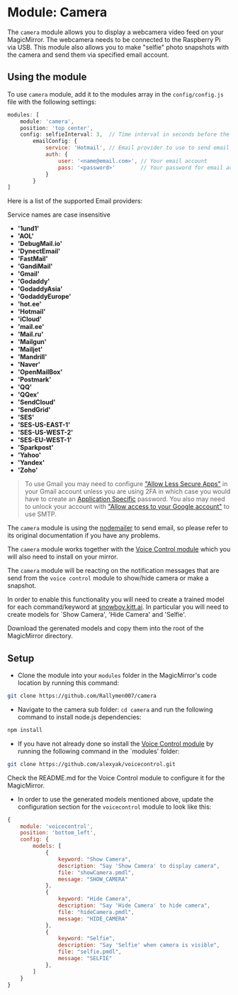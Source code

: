# Module: Camera

The `camera` module allows you to display a webcamera video feed on your MagicMirror. The webcamera needs to be connected to the Raspberry Pi via USB. 
This module also allows you to make "selfie" photo snapshots with the camera and send them via specified email account.

## Using the module

To use `camera` module, add it to the modules array in the `config/config.js` file with the following settings:
```javascript
modules: [
    module: 'camera',
    position: 'top_center',
    config: selfieInterval: 3,  // Time interval in seconds before the photo will be taken.
		emailConfig: {
			service: 'Hotmail', // Email provider to use to send email with a photo.
			auth: {
				user: '<name@email.com>', // Your email account
				pass: '<password>'        // Your password for email account
			}
		}
]
```

Here is a list of the supported Email providers:

Service names are case insensitive

* **'1und1'**
* **'AOL'**
* **'DebugMail.io'**
* **'DynectEmail'**
* **'FastMail'**
* **'GandiMail'**
* **'Gmail'**
* **'Godaddy'**
* **'GodaddyAsia'**
* **'GodaddyEurope'**
* **'hot.ee'**
* **'Hotmail'**
* **'iCloud'**
* **'mail.ee'**
* **'Mail.ru'**
* **'Mailgun'**
* **'Mailjet'**
* **'Mandrill'**
* **'Naver'**
* **'OpenMailBox'**
* **'Postmark'**
* **'QQ'**
* **'QQex'**
* **'SendCloud'**
* **'SendGrid'**
* **'SES'**
* **'SES-US-EAST-1'**
* **'SES-US-WEST-2'**
* **'SES-EU-WEST-1'**
* **'Sparkpost'**
* **'Yahoo'**
* **'Yandex'**
* **'Zoho'**

> To use Gmail you may need to configure ["Allow Less Secure Apps"](https://www.google.com/settings/security/lesssecureapps) in your Gmail account unless you are using 2FA in which case you would have to create an [Application Specific](https://security.google.com/settings/security/apppasswords) password. You also may need to unlock your account with ["Allow access to your Google account"](https://accounts.google.com/DisplayUnlockCaptcha) to use SMTP.

The `camera` module is using the [nodemailer](https://github.com/nodemailer/nodemailer) to send email, so please refer to its original documentation if you have any problems.

The `camera` module works together with the [Voice Control module](https://github.com/alexyak/voicecontrol) which you will also need to install on your mirror.

The `camera` module will be reacting on the notification messages that are send from the `voice control` module to show/hide camera or make a snapshot. 

In order to enable this functionality you will need to create a trained model for each command/keyword at [snowboy.kitt.ai](https://snowboy.kitt.ai/). In particular you will need to create models for `Show Camera', 'Hide Camera' and 'Selfie'.

Download the gerenated models and copy them into the root of the MagicMirror directory. 

## Setup

* Clone the module into your `modules` folder in the MagicMirror's code location by running this command:

```bash
git clone https://github.com/Rallymen007/camera
```

* Navigate to the camera sub folder: ```` cd camera ```` and run the following command to install node.js dependencies:

```bash
npm install
```

* If you have not already done so install the [Voice Control module](https://github.com/alexyak/voicecontrol) by running the following command in the `modules' folder:

```bash
git clone https://github.com/alexyak/voicecontrol.git
```

Check the README.md for the Voice Control module to configure it for the MagicMirror.

* In order to use the generated models mentioned above, update the configuration section for the `voicecontrol` module to look like this:

```javascript
{
	module: 'voicecontrol',
	position: 'bottom_left',
	config: {
		models: [
			{
				keyword: "Show Camera",
				description: "Say 'Show Camera' to display camera",
				file: "showCamera.pmdl",
				message: "SHOW_CAMERA"
			},
			{
				keyword: "Hide Camera",
				description: "Say 'Hide Camera' to hide camera",
				file: "hideCamera.pmdl",
				message: "HIDE_CAMERA"
			},
			{
				keyword: "Selfie",
				description: "Say 'Selfie' when camera is visible",
				file: "selfie.pmdl",
				message: "SELFIE"
			},
		]
	}
}
```
